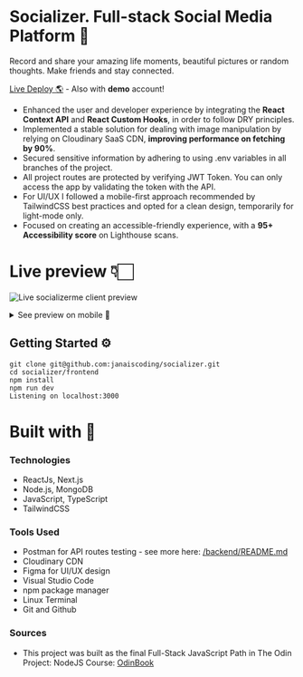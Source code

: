 # Socializer. Full-stack Social Media Platform 🫶

Record and share your amazing life moments, beautiful pictures or random thoughts. Make friends and stay connected.

[Live Deploy 🌎](https://socializerme.vercel.app/) - Also with **demo** account!

- Enhanced the user and developer experience by integrating the **React Context API** and **React Custom Hooks**, in order to follow DRY principles.
- Implemented a stable solution for dealing with image manipulation by relying on Cloudinary SaaS CDN, **improving performance on fetching by 90%**.
- Secured sensitive information by adhering to using .env variables in all branches of the project.
- All project routes are protected by verifying JWT Token. You can only access the app by validating the token with the API.
- For UI/UX I followed a mobile-first approach recommended by TailwindCSS best practices and opted for a clean design, temporarily for light-mode only.
- Focused on creating an accessible-friendly experience, with a **95+ Accessibility score** on Lighthouse scans.

# Live preview 👇🏻

![Live socializerme client preview](https://github.com/janaiscoding/socializer/blob/main/frontend/public/assets/socializerme_preview.gif)

<details>
<summary> See preview on mobile 📱 </summary>
<br>

![Live socializerme mobile preview](https://github.com/janaiscoding/socializer/blob/main/frontend/public/assets/socializerme_mobile.gif)

</details>

## Getting Started ⚙️

```
git clone git@github.com:janaiscoding/socializer.git
cd socializer/frontend
npm install
npm run dev
Listening on localhost:3000
```

# Built with 🧰

### Technologies

- ReactJs, Next.js
- Node.js, MongoDB
- JavaScript, TypeScript
- TailwindCSS

### Tools Used

- Postman for API routes testing - see more here: [/backend/README.md](https://github.com/janaiscoding/socializer/tree/main/backend#readme)
- Cloudinary CDN
- Figma for UI/UX design
- Visual Studio Code
- npm package manager
- Linux Terminal
- Git and Github

### Sources

- This project was built as the final Full-Stack JavaScript Path in The Odin Project: NodeJS Course: [OdinBook](https://www.theodinproject.com/lessons/nodejs-odin-book)
